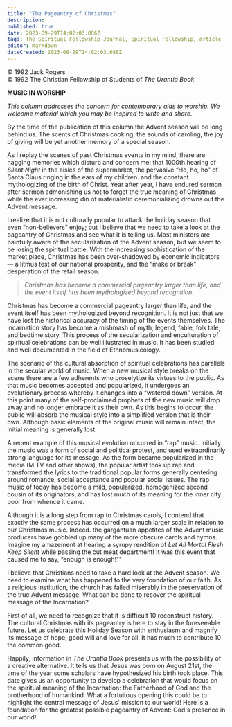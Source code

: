 ```yaml
---
title: "The Pageantry of Christmas"
description: 
published: true
date: 2023-09-29T14:02:03.086Z
tags: The Spiritual Fellowship Journal, Spiritual Fellowship, article
editor: markdown
dateCreated: 2023-09-29T14:02:03.086Z
---
```


<p class="v-card v-sheet theme--light gray lighten-3 px-2">© 1992 Jack Rogers<br>© 1992 The Christian Fellowship of Students of <i>The Urantia Book</i></p>

**MUSIC IN WORSHIP**

_This column addresses the concern for contemporary aids to worship. We welcome material which you may be inspired to write and share._


By the time of the publication of this column the Advent season will be long behind us. The scents of Christmas cooking, the sounds of caroling, the joy of giving will be yet another memory of a special season.

As I replay the scenes of past Christmas events in my mind, there are nagging memories which disturb and concern me: that 1000th hearing of _Silent Night_ in the aisles of the supermarket, the pervasive “Ho, ho, ho” of Santa Claus ringing in the ears of my children. and the constant mythologizing of the birth of Christ. Year after year, I have endured sermon after sermon admonishing us not to forget the true meaning of Christmas while the ever increasing din of materialistic ceremonializing drowns out the Advent message.

I realize that it is not culturally popular to attack the holiday season that even “non-believers” enjoy; but I believe that we need to take a look at the pageantry of Christmas and see what it is telling us. Most ministers are painfully aware of the secularization of the Advent season, but we seem to be losing the spiritual battle. With the increasing sophistication of the market place, Christmas has been over-shadowed by economic indicators — a litmus test of our national prosperity, and the “make or break” desperation of the retail season.

> _Christmas has become a commercial pageantry larger than life, and the event itself has been mythologized beyond recognition._

Christmas has become a commercial pageantry larger than life, and the event itself has been mythologized beyond recognition. It is not just that we have lost the historical accuracy of the timing of the events themselves. The incarnation story has become a mishmash of myth, legend, fable, folk tale, and bedtime story. This process of the secularization and enculturation of spiritual celebrations can be well illustrated in music. It has been studied and well documented in the field of Ethnomusicology.

The scenario of the cultural absorption of spiritual celebrations has parallels in the secular world of music. When a new musical style breaks on the scene there are a few adherents who proselytize its virtues to the public. As that music becomes accepted and popularized, it undergoes an evolutionary process whereby it changes into a “watered down” version. At this point many of the self-proclaimed prophets of the new music will drop away and no longer embrace it as their own. As this begins to occur, the public will absorb the musical style into a simplified version that is their own. Although basic elements of the original music will remain intact, the initial meaning is generally lost.

A recent example of this musical evolution occurred in “rap” music. Initially the music was a form of social and political protest, and used extraordinarily strong language for its message. As the form became popularized in the media (M TV and other shows), the popular artist took up rap and transformed the lyrics to the traditional popular forms generally centering around romance, social acceptance and popular social issues. The rap music of today has become a mild, popularized, homogenized second cousin of its originators, and has lost much of its meaning for the inner city poor from whence it came.

Although it is a long step from rap to Christmas carols, I contend that exactly the same process has occurred on a much larger scale in relation to our Christmas music. Indeed. the gargantuan appetites of the Advent music producers have gobbled up many of the more obscure carols and hymns. Imagine my amazement at hearing a syrupy rendition of _Let All Mortal Flesh Keep Silent_ while passing the cut meat department! It was this event that caused me to say, “enough is enough!”'

I believe that Christians need to take a hard look at the Advent season. We need to examine what has happened to the very foundation of our faith. As a religious institution, the church has failed miserably in the preservation of the true Advent message. What can be done to recover the spiritual message of the Incarnation?

First of all, we need to recognize that it is difficult 10 reconstruct history. The cultural Christmas with its pageantry is here to stay in the foreseeable future. Let us celebrate this Holiday Season with enthusiasm and magnify its message of hope, good will and love for all. It has much to contribute 10 the common good.

Happily, information in _The Urantia Book_ presents us with the possibility of a creative alternative. It tells us that Jesus was born on August 21st, the time of the year some scholars have hypothesized his birth took place. This date gives us an opportunity to develop a celebration that would focus on the spiritual meaning of the Incarnation: the Fatherhood of God and the brotherhood of humankind. What a fortuitous opening this could be to highlight the central message of Jesus' mission to our world! Here is a foundation for the greatest possible pageantry of Advent: God's presence in our world!